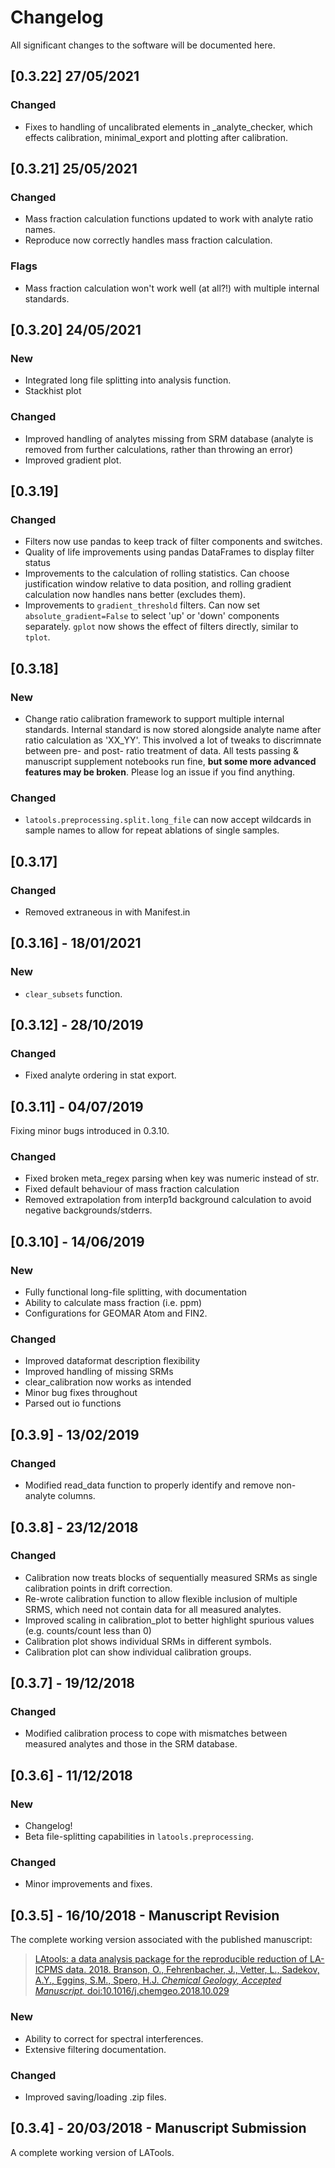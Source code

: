 # Changelog
All significant changes to the software will be documented here.

## [0.3.22] 27/05/2021

### Changed
- Fixes to handling of uncalibrated elements in _analyte_checker, which effects calibration, minimal_export and plotting after calibration.

## [0.3.21] 25/05/2021

### Changed
- Mass fraction calculation functions updated to work with analyte ratio names.
- Reproduce now correctly handles mass fraction calculation.

### Flags
- Mass fraction calculation won't work well (at all?!) with multiple internal standards.

## [0.3.20] 24/05/2021

### New
- Integrated long file splitting into analysis function.
- Stackhist plot

### Changed
- Improved handling of analytes missing from SRM database (analyte is removed from further calculations, rather than throwing an error)
- Improved gradient plot.

## [0.3.19]

### Changed
- Filters now use pandas to keep track of filter components and switches.
- Quality of life improvements using pandas DataFrames to display filter status
- Improvements to the calculation of rolling statistics. Can choose justification window relative to data position, and rolling gradient calculation now handles nans better (excludes them).
- Improvements to `gradient_threshold` filters. Can now set `absolute_gradient=False` to select 'up' or 'down' components separately. `gplot` now shows the effect of filters directly, similar to `tplot`.

## [0.3.18]

### New
 - Change ratio calibration framework to support multiple internal standards. Internal standard is now stored alongside analyte name after ratio calculation as 'XX_YY'. This involved a lot of tweaks to discrimnate between pre- and post- ratio treatment of data. All tests passing & manuscript supplement notebooks run fine, **but some more advanced features may be broken**. Please log an issue if you find anything.

### Changed
 - `latools.preprocessing.split.long_file` can now accept wildcards in sample names to allow for repeat ablations of single samples.

## [0.3.17]

### Changed
 - Removed extraneous in with Manifest.in

## [0.3.16] - 18/01/2021

### New
 - `clear_subsets` function.

## [0.3.12] - 28/10/2019

### Changed
 - Fixed analyte ordering in stat export.

## [0.3.11] - 04/07/2019
Fixing minor bugs introduced in 0.3.10.

### Changed
 - Fixed broken meta_regex parsing when key was numeric instead of str.
 - Fixed default behaviour of mass fraction calculation
 - Removed extrapolation from interp1d background calculation to avoid negative backgrounds/stderrs.

## [0.3.10] - 14/06/2019

### New
- Fully functional long-file splitting, with documentation
- Ability to calculate mass fraction (i.e. ppm)
- Configurations for GEOMAR Atom and FIN2.

### Changed
- Improved dataformat description flexibility
- Improved handling of missing SRMs
- clear_calibration now works as intended
- Minor bug fixes throughout
- Parsed out io functions

## [0.3.9] - 13/02/2019

### Changed
- Modified read_data function to properly identify and remove non-analyte columns.

## [0.3.8] - 23/12/2018

### Changed
- Calibration now treats blocks of sequentially measured SRMs as single calibration points in drift correction.
- Re-wrote calibration function to allow flexible inclusion of multiple SRMS, which need not contain data for all measured analytes.
- Improved scaling in calibration_plot to better highlight spurious values (e.g. counts/count less than 0)
- Calibration plot shows individual SRMs in different symbols.
- Calibration plot can show individual calibration groups.

## [0.3.7] - 19/12/2018

### Changed
- Modified calibration process to cope with mismatches between measured analytes and those in the SRM database. 

## [0.3.6] - 11/12/2018

### New
- Changelog!
- Beta file-splitting capabilities in `latools.preprocessing`.

### Changed
- Minor improvements and fixes.

## [0.3.5] - 16/10/2018 - Manuscript Revision
The complete working version associated with the published manuscript:

>[LAtools: a data analysis package for the reproducible reduction of LA-ICPMS data. 2018. Branson, O., Fehrenbacher, J., Vetter, L., Sadekov, A.Y., Eggins, S.M., Spero, H.J. *Chemical Geology, Accepted Manuscript.* doi:10.1016/j.chemgeo.2018.10.029](https://doi.org/10.1016/j.chemgeo.2018.10.029)

### New
- Ability to correct for spectral interferences.
- Extensive filtering documentation.

### Changed
- Improved saving/loading .zip files.

## [0.3.4] - 20/03/2018 - Manuscript Submission
A complete working version of LATools.
